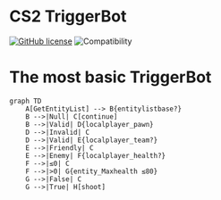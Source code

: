 # CS2 TriggerBot

[![GitHub license](https://img.shields.io/badge/license-AGPLv3-blue.svg)](https://www.gnu.org/licenses/agpl-3.0)
![Compatibility](https://img.shields.io/badge/CS2_Version-2024.02.1-brightgreen)

# The most basic TriggerBot

```mermaid
graph TD
    A[GetEntityList] --> B{entitylistbase?}
    B -->|Null| C[continue]
    B -->|Valid| D{localplayer_pawn}
    D -->|Invalid| C
    D -->|Valid| E{localplayer_team?}
    E -->|Friendly| C
    E -->|Enemy| F{localplayer_health?}
    F -->|≤0| C
    F -->|>0| G{entity_Maxhealth ≤80}
    G -->|False| C
    G -->|True| H[shoot]
